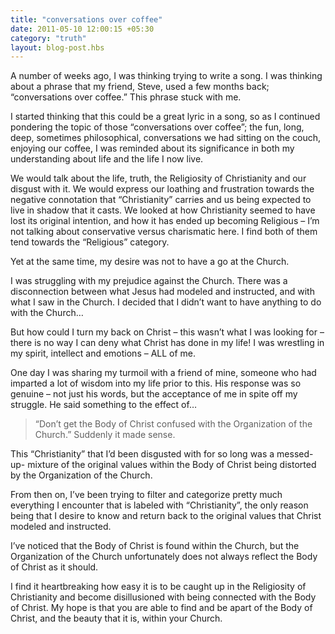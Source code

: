 ```yaml
---
title: "conversations over coffee"
date: 2011-05-10 12:00:15 +05:30
category: "truth"
layout: blog-post.hbs
---
```

A number of weeks ago, I was thinking trying to write a song. I was thinking about a phrase that my friend, Steve, used a few months back; “conversations over coffee.” This phrase stuck with me.


I started thinking that this could be a great lyric in a song, so as I continued pondering the topic of those “conversations over coffee”; the fun, long, deep, sometimes philosophical, conversations we had sitting on the couch, enjoying our coffee, I was reminded about its significance in both my understanding about life and the life I now live.


We would talk about the life, truth, the Religiosity of Christianity and our disgust with it. We would express our loathing and frustration towards the negative connotation that “Christianity” carries and us being expected to live in shadow that it casts. We looked at how Christianity seemed to have lost its original intention, and how it has ended up becoming Religious – I’m not talking about conservative versus charismatic here. I find both of them tend towards the “Religious” category.


Yet at the same time, my desire was not to have a go at the Church.


I was struggling with my prejudice against the Church. There was a disconnection between what Jesus had modeled and instructed, and with what I saw in the Church. I decided that I didn’t want to have anything to do with the Church…


But how could I turn my back on Christ – this wasn’t what I was looking for – there is no way I can deny what Christ has done in my life! I was wrestling in my spirit, intellect and emotions – ALL of me.


One day I was sharing my turmoil with a friend of mine, someone who had imparted a lot of wisdom into my life prior to this. His response was so genuine – not just his words, but the acceptance of me in spite off my struggle. He said something to the effect of…


>“Don’t get the Body of Christ confused with the Organization of the Church.”
Suddenly it made sense.


This “Christianity” that I’d been disgusted with for so long was a messed-up- mixture of the original values within the Body of Christ being distorted by the Organization of the Church.


From then on, I’ve been trying to filter and categorize pretty much everything I encounter that is labeled with “Christianity”, the only reason being that I desire to know and return back to the original values that Christ modeled and instructed.


I’ve noticed that the Body of Christ is found within the Church, but the Organization of the Church unfortunately does not always reflect the Body of Christ as it should.


I find it heartbreaking how easy it is to be caught up in the Religiosity of Christianity and become disillusioned with being connected with the Body of Christ. My hope is that you are able to find and be apart of the Body of Christ, and the beauty that it is,  within your Church.
